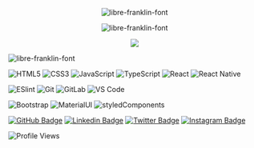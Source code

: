 <p align="center">
  <img src="https://fontmeme.com/permalink/210701/67da2aa7ed7dfddb4878c9c3fe5924a0.png" alt="libre-franklin-font" border="0">
</p>

<p align="center">
  <img src="https://fontmeme.com/permalink/210701/b8eeea432398bd2c3b457188b6e7c1d6.png" alt="libre-franklin-font" border="0">
</p>

<p align="center">
  <a href="https://github.com/isakrilds">
    <img src="https://github-readme-stats.vercel.app/api?username=isakrilds&show_icons=true&theme=dracula" />
  </a>
</p>

<img src="https://fontmeme.com/permalink/210701/5b31151a2a2ffcc57cde17b6a2b9b1e5.png" alt="libre-franklin-font" border="0">

![HTML5](https://img.shields.io/badge/-HTML5-%23E44D27?style=flat-square&logo=html5&logoColor=ffffff)
![CSS3](https://img.shields.io/badge/-CSS3-%231572B6?style=flat-square&logo=css3)
![JavaScript](https://img.shields.io/badge/-JavaScript-%23F7DF1C?style=flat-square&logo=javascript&logoColor=000000&labelColor=%23F7DF1C&color=%23FFCE5A)
![TypeScript](https://img.shields.io/badge/-TypeScript-007ACC?style=flat-square&logo=typescript&logoColor=white)
![React](https://img.shields.io/badge/-React-%23282C34?style=flat-square&logo=react)
![React Native](https://img.shields.io/badge/-ReactNative-%23282C34?style=flat-square&logo=react)

![ESlint](https://img.shields.io/badge/-ESLint-%234B32C3?style=flat-square&logo=eslint)
![Git](https://img.shields.io/badge/-Git-%23F05032?style=flat-square&logo=git&logoColor=%23ffffff)
![GitLab](https://img.shields.io/badge/-GitLab-FCA121?style=flat-square&logo=gitlab)
![VS Code](https://img.shields.io/badge/-VSCode-%23007ACC?style=flat-square&logo=visual-studio-code)

![Bootstrap](https://img.shields.io/badge/-Bootstrap-%23282C34?style=flat-square&logo=bootstrap)
![MaterialUI](https://img.shields.io/badge/-materialUI-%23282C34?style=flat-square&logo=materialUI)
![styledComponents](https://img.shields.io/badge/-StyledComponents-%23282C34?style=flat-square&logo=styledComponents)

[![GitHub Badge](https://img.shields.io/badge/-@IsaKrilds-%23282C34?style=flat-square&logo=github&link=https://github.com/IsaKrilds)](https://github.com/IsaKrilds/)
[![Linkedin Badge](https://img.shields.io/badge/-IsadoraSampaio-%23282C34?style=flat-square&logo=linkedin&link=https://www.linkedin.com/in/isadora-sampaio-4bb74316b/)](https://www.linkedin.com/in/isadora-sampaio-4bb74316b/)
[![Twitter Badge](https://img.shields.io/badge/-@IsaKrilds-%23282C34?style=flat-square&logo=twitter)](https://twitter.com/IsaKrilds)
[![Instagram Badge](https://img.shields.io/badge/-@Isakrilds-black?style=flat-square&logo=instagram)](https://www.instagram.com/isakrilds/)

![Profile Views](http://estruyf-github.azurewebsites.net/api/VisitorHit?user=isakrilds&repo=isakrilds&countColorcountColor)

